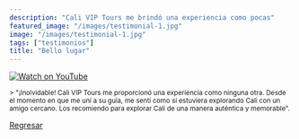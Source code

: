 ```yaml
---
description: "Cali VIP Tours me brindó una experiencia como pocas"
featured_image: "/images/testimonial-1.jpg"
image: "/images/testimonial-1.jpg"
tags: ["testimonios"]
title: "Bello lugar"
---
```


[![Watch on YouTube](https://i.imgur.com/jBv0ghB.jpg)](../testimonial-1/testimonial-1.html)

<small>
> "¡Inolvidable! Cali VIP Tours me proporcionó una experiencia como ninguna otra. Desde el momento en que me uní a su guía, me sentí como si estuviera explorando Cali con un amigo cercano. Los recomiendo para explorar Cali de una manera auténtica y memorable".
</small>

[Regresar](<javascript:history.go(-1)>)
